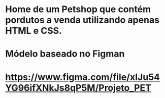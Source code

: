 # Home de um Petshop que contém pordutos a venda utilizando apenas HTML e CSS.

# Módelo baseado no Figman 
# https://www.figma.com/file/xIJu54YG96ifXNkJs8qP5M/Projeto_PET
